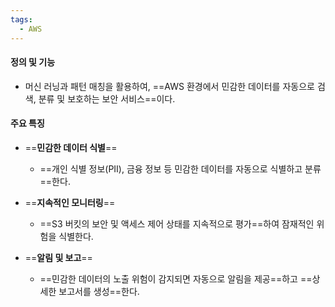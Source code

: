 ```yaml
---
tags:
  - AWS
---
```


#### **정의 및 기능**

- 머신 러닝과 패턴 매칭을 활용하여,
   ==AWS 환경에서 민감한 데이터를 자동으로 검색, 분류 및 보호하는 보안 서비스==이다.


#### **주요 특징**
    
- ==**민감한 데이터 식별**==
	- ==개인 식별 정보(PII), 금융 정보 등 민감한 데이터를 자동으로 식별하고 분류==한다.

- ==**지속적인 모니터링**==
	- ==S3 버킷의 보안 및 액세스 제어 상태를 지속적으로 평가==하여 잠재적인 위험을 식별한다.

- ==**알림 및 보고**==
	- ==민감한 데이터의 노출 위험이 감지되면 자동으로 알림을 제공==하고 ==상세한 보고서를 생성==한다.
